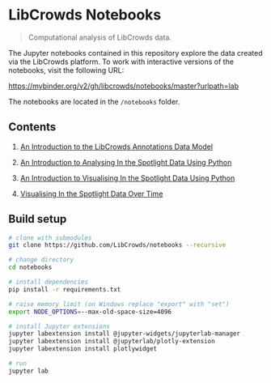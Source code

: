 # LibCrowds Notebooks

> Computational analysis of LibCrowds data.

The Jupyter notebooks contained in this repository explore the data created
via the LibCrowds platform. To work with interactive versions of the notebooks,
visit the following URL:

https://mybinder.org/v2/gh/libcrowds/notebooks/master?urlpath=lab

The notebooks are located in the `/notebooks` folder.

## Contents

1. [An Introduction to the LibCrowds Annotations Data Model](https://nbviewer.jupyter.org/github/LibCrowds/notebooks/blob/master/notebooks/intro_to_the_libcrowds_data_model.ipynb)

2. [An Introduction to Analysing In the Spotlight Data Using Python](https://nbviewer.jupyter.org/github/LibCrowds/notebooks/blob/master/notebooks/intro_to_analysing_its_data_using_python.ipynb)

3. [An Introduction to Visualising In the Spotlight Data Using Python](https://nbviewer.jupyter.org/github/LibCrowds/notebooks/blob/master/notebooks/intro_to_visualising_its_data_using_python.ipynb)

4. [Visualising In the Spotlight Data Over Time](https://nbviewer.jupyter.org/github/LibCrowds/notebooks/blob/master/notebooks/visualising_its_data_over_time.ipynb)

## Build setup

``` bash
# clone with submodules
git clone https://github.com/LibCrowds/notebooks --recursive

# change directory
cd notebooks

# install dependencies
pip install -r requirements.txt

# raise memory limit (on Windows replace "export" with "set")
export NODE_OPTIONS=--max-old-space-size=4096

# install Jupyter extensions
jupyter labextension install @jupyter-widgets/jupyterlab-manager
jupyter labextension install @jupyterlab/plotly-extension
jupyter labextension install plotlywidget

# run
jupyter lab
```
